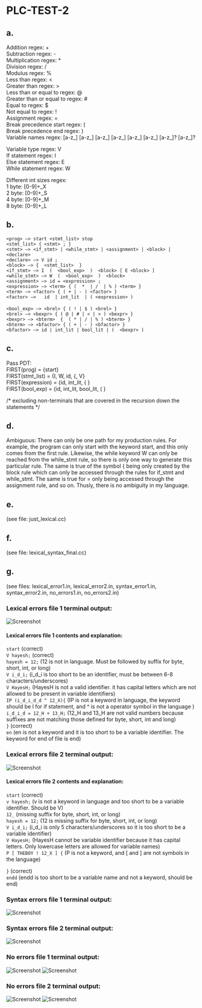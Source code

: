 # PLC-TEST-2

## a.
Addition regex: +\
Subtraction regex: -\
Multiplication regex: *\
Division regex: /\
Modulus regex: %\
Less than regex: <\
Greater than regex: >\
Less than or equal to regex: @\
Greater than or equal to regex: #\
Equal to regex: $\
Not equal to regex: ! \
Assignment regex: =\
Break precedence start regex: (\
Break precedence end regex: )\
Variable names regex: [a-z_] [a-z_] [a-z_] [a-z_] [a-z_] [a-z_] [a-z_]? [a-z_]?

Variable type regex: V\
If statement regex: I\
Else statement regex: E\
While statement regex: W


Different int sizes regex:\
1 byte: [0-9]+_X\
2 byte: [0-9]+_S\
4 byte: [0-9]+_M\
8 byte: [0-9]+_L

## b.

`<prog> —> start <stmt_list> stop `\
`<stmt_list> { <stmt> ; } `\
`<stmt> —> <if_stmt> | <while_stmt> | <assignment> | <block> | <declare> `\
`<declare> —> V id ;`\
`<block> —> {  <stmt_list>  }`\
`<if_stmt> —> I  (  <bool_exp>  )  <block> [ E <block> ]`\
`<while_stmt> —> W  (  <bool_exp>  )  <block>`\
`<assignment> —> id = <expression> ;`\
`<expression> —> <term> { (  *  | /  | % ) <term> }`\
`<term> —> <factor> { ( + | - ) <factor> }`\
`<factor> —>   id  | int_lit  | ( <expression> )`\
\
`<bool_exp> —> <brel> { ( ! | $ ) <brel> }`\
`<brel> —> <bexpr> { ( @ | # | < | > ) <bexpr> }`\
`<bexpr> —> <bterm>  {  ( * | / | % ) <bterm> }`\
`<bterm> —> <bfactor> { ( + | - ) <bfactor> }`\
`<bfactor> —> id | int_lit | bool_lit | (  <bexpr> )`

## c.
Pass PDT:\
FIRST(prog) = {start}\
FIRST(stmt_list) = {I, W, id, {, V}\
FIRST(expression) = {id, int_lit, ( }\
FIRST(bool_exp) = {id, int_lit, bool_lit, ( } 

/* excluding non-terminals that are covered in the recursion down the statements */

## d.
Ambiguous: There can only be one path for my production rules. For example, the program can only start with the keyword start, and this only comes from the first rule. Likewise, the while keyword W can only be reached from the while_stmt rule, so there is only one way to generate this particular rule. The same is true of the symbol { being only created by the block rule which can only be accessed through the rules for if_stmt and while_stmt. The same is true for = only being accessed through the assignment rule, and so on. Thusly, there is no ambiguity in my language.

## e.
(see file: just_lexical.cc)

## f.
(see file: lexical_syntax_final.cc)

## g.
(see files: lexical_error1.in, lexical_error2.in, syntax_error1.in, syntax_error2.in, no_errors1.in, no_errors2.in)

### Lexical errors file 1 terminal output:
![Screenshot](lexical_error1_terminal.png)

#### Lexical errors file 1 contents and explanation:

`start` (correct)\
`V hayesh;` (correct)\
`hayesh = 12;` (12 is not in language. Must be followed by suffix for byte, short, int, or long)\
`V i_d_i;` (i_d_i is too short to be an identifier, must be between 6-8 characters/underscores)\
`V HayesH;` (HayesH is not a valid identifier. it has capital letters which are not allowed to be present in variable identifiers)\
`IP (i_d_i_d_d ^ 12_X){` (IP is not a keyword in language, the keyword should be I for if statement, and ^ is not a operator symbol in the language )\
    `i_d_i_d = 12_H + 13_H;` (12_H and 13_H are not valid numbers because suffixes are not matching those defined for byte, short, int and long)\
`}` (correct)\
`en` (en is not a keyword and it is too short to be a variable identifier. The keyword for end of file is end)

### Lexical errors file 2 terminal output:
![Screenshot](lexical_error2_terminal.png)

#### Lexical errors file 2 contents and explanation:

`start` (correct)\
`v hayesh;` (v is not a keyword in language and too short to be a variable identifier. Should be V)\
`12_` (missing suffix for byte, short, int, or long)\
`hayesh = 12;` (12 is missing suffix for byte, short, int, or long)\
`V i_d_i;` (i_d_i is only 5 characters/underscores so it is too short to be a variable identifier)\
`V HayesH;` (HayesH cannot be variable identifier because it has capital letters. Only lowercase letters are allowed for variable names)\
`P [ THEBOY ! 12_X ] {` (P is not a keyword, and \[ and ] are not symbols in the language)
    
`}` (correct)\
`endd` (endd is too short to be a variable name and not a keyword, should be end)

### Syntax errors file 1 terminal output:
![Screenshot](syntax_errors1_terminal.png)

### Syntax errors file 2 terminal output:
![Screenshot](syntax_errors2_terminal.png)

### No errors file 1 terminal output:
![Screenshot](no_errors1_terminal_top.png)
![Screenshot](no_errors1_terminal_bottom.png)

### No errors file 2 terminal output:
![Screenshot](no_errors2_terminal1.png)
![Screenshot](no_errors2_terminal2.png)


